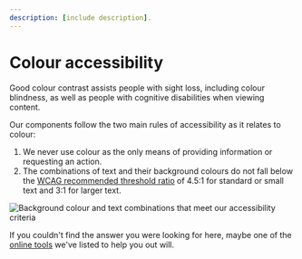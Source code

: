 ```yaml
---
description: [include description].
---
```


# Colour accessibility

Good colour contrast assists people with sight loss, including colour blindness, as well as people with cognitive disabilities when viewing content.

Our components follow the two main rules of accessibility as it relates to colour:

1. We never use colour as the only means of providing information or requesting an action.
2. The combinations of text and their background colours do not fall below the [WCAG recommended threshold ratio](https://www.w3.org/TR/WCAG21/#contrast-minimum) of 4.5:1 for standard or small text and 3:1 for larger text.

![Background colour and text combinations that meet our accessibility criteria](https://user-images.githubusercontent.com/43471890/62045112-725bbb00-b1fc-11e9-80ad-a9230a6eb6c9.png)

If you couldn't find the answer you were looking for here, maybe one of the [online tools](https://docs.britishgas.design/foundation/tools) we've listed to help you out will.
